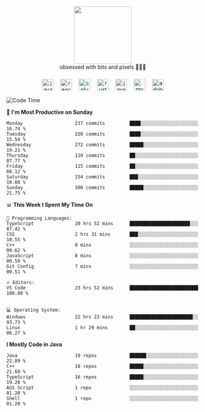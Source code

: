 


  <div align="center">
    
   <img src = "https://i.postimg.cc/W1R4TF4j/d6kpuve-c97567cf-518b-4b86-a271-5c89d88d22f7.gif"  width=150px height=150px />
 </div>

<div align="center">
  obsessed with bits and pixels 🧑‍💻🎨
</div>

  ###
<div align="center">
 <img src="https://cdn.jsdelivr.net/gh/devicons/devicon/icons/javascript/javascript-original.svg" height="30" alt="javascript logo"  />
  <img width="10" />
  <img src="https://cdn.jsdelivr.net/gh/devicons/devicon/icons/react/react-original.svg" height="30" alt="react logo"  />
  <img width="10" />
   <!--<img src="https://cdn.jsdelivr.net/gh/devicons/devicon/icons/nodejs/nodejs-original.svg" height="30" alt="nodejs logo"  />
  <img width="10" />
 <img src="https://cdn.jsdelivr.net/gh/devicons/devicon/icons/flutter/flutter-original.svg" height="30" alt="flutter logo"  />
 <img width="10" />-->
  <img src="https://cdn.jsdelivr.net/gh/devicons/devicon/icons/cplusplus/cplusplus-original.svg" height="30" alt="cpluplus logo"  />
  <img width="10" />
    <img src="https://cdn.jsdelivr.net/gh/devicons/devicon/icons/rust/rust-original.svg" height="30" alt="rust logo"  />
  <img width="10" />
  <img src="https://cdn.jsdelivr.net/gh/devicons/devicon/icons/java/java-original.svg" height="30" alt="java logo"  />
  <img width="10" />
  <img src="https://skillicons.dev/icons?i=mysql" height="30" alt="mysql logo"  />
  <img width="10" />
  <img src="https://skillicons.dev/icons?i=pr" height="30" alt="adobepremierepro logo"  />
</div>

<!--START_SECTION:waka-->
![Code Time](http://img.shields.io/badge/Code%20Time-2%2C192%20hrs%2052%20mins-blue)

📅 **I'm Most Productive on Sunday** 

```text
Monday                   237 commits         ████░░░░░░░░░░░░░░░░░░░░░   16.74 % 
Tuesday                  220 commits         ████░░░░░░░░░░░░░░░░░░░░░   15.54 % 
Wednesday                272 commits         █████░░░░░░░░░░░░░░░░░░░░   19.21 % 
Thursday                 110 commits         ██░░░░░░░░░░░░░░░░░░░░░░░   07.77 % 
Friday                   115 commits         ██░░░░░░░░░░░░░░░░░░░░░░░   08.12 % 
Saturday                 154 commits         ███░░░░░░░░░░░░░░░░░░░░░░   10.88 % 
Sunday                   308 commits         █████░░░░░░░░░░░░░░░░░░░░   21.75 % 
```


📊 **This Week I Spent My Time On** 

```text
💬 Programming Languages: 
TypeScript               20 hrs 52 mins      ██████████████████████░░░   87.42 % 
CSS                      2 hrs 31 mins       ███░░░░░░░░░░░░░░░░░░░░░░   10.55 % 
C++                      8 mins              ░░░░░░░░░░░░░░░░░░░░░░░░░   00.62 % 
JavaScript               8 mins              ░░░░░░░░░░░░░░░░░░░░░░░░░   00.59 % 
Git Config               7 mins              ░░░░░░░░░░░░░░░░░░░░░░░░░   00.51 % 

🔥 Editors: 
VS Code                  23 hrs 52 mins      █████████████████████████   100.00 % 


💻 Operating System: 
Windows                  22 hrs 23 mins      ███████████████████████░░   93.73 % 
Linux                    1 hr 29 mins        ██░░░░░░░░░░░░░░░░░░░░░░░   06.27 % 
```

**I Mostly Code in Java** 

```text
Java                     19 repos            ██████░░░░░░░░░░░░░░░░░░░   22.89 % 
C++                      18 repos            █████░░░░░░░░░░░░░░░░░░░░   21.69 % 
TypeScript               16 repos            █████░░░░░░░░░░░░░░░░░░░░   19.28 % 
AGS Script               1 repo              ░░░░░░░░░░░░░░░░░░░░░░░░░   01.20 % 
Shell                    1 repo              ░░░░░░░░░░░░░░░░░░░░░░░░░   01.20 % 
```




<!--END_SECTION:waka-->
